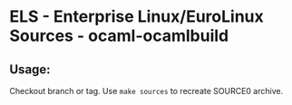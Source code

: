 # ELS - Enterprise Linux/EuroLinux Sources - ocaml-ocamlbuild
 
## Usage:
  Checkout branch or tag. Use `make sources` to recreate  SOURCE0 archive.
